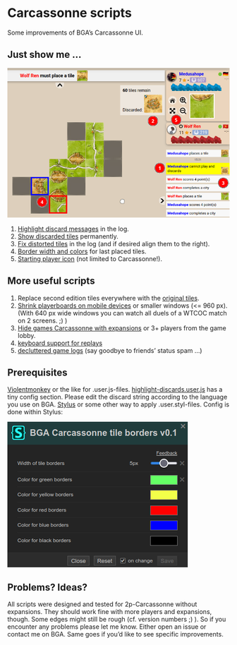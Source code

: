# Carcassonne scripts
Some improvements of BGA’s Carcassonne UI.

## Just show me …
![screenshot-board](/img/screenshot-board.png?raw=true)
1) <a href="highlight-discards.user.js">Highlight discard messages</a> in the log.
2) <a href="highlight-discards.user.js">Show discarded tiles</a> permanently.
3) <a href="log-tiles-fix.user.styl">Fix distorted tiles</a> in the log (and if desired align them to the right).
4) <a href="tile-borders.user.styl">Border width and colors</a> for last placed tiles.
5) <a href="https://github.com/yzemaze/bga-scripts/blob/main/starting-player-tag.user.js">Starting player icon</a> (not limited to Carcassonne!).

## More useful scripts
1) Replace second edition tiles everywhere with the <a href="original-tiles.user.styl">original tiles</a>.
2) <a href="mobile-condensed-playerboards.user.styl">Shrink playerboards on mobile devices</a> or smaller windows (<= 960 px). (With 640 px wide windows you can watch all duels of a WTCOC match on 2 screens. ;) )
3) <a href="lobby-hide-cce.user.js">Hide games Carcassonne with expansions</a> or 3+ players from the game lobby.
4) <a href="https://github.com/yzemaze/bga-scripts/blob/main/replay-with-keys.user.js">keyboard support for replays</a>
5) <a href="https://github.com/yzemaze/bga-scripts/blob/main/game-logs-decluttered.user.styl">decluttered game logs</a> (say goodbye to friends’ status spam …)

## Prerequisites
<a href="https://violentmonkey.github.io/">Violentmonkey</a> or the like for .user.js-files. <a href="/highlight-discards.user.js">highlight-discards.user.js</a> has a tiny config section. Please edit the discard string according to the language you use on BGA.
<a href="https://github.com/openstyles/stylus#readme">Stylus</a> or some other way to apply .user.styl-files. Config is done within Stylus:

![screenshot-stylus.png](/img/screenshot-stylus.png?raw=true)

## Problems? Ideas?
All scripts were designed and tested for 2p-Carcassonne without expansions. They should work fine with more players and expansions, though. Some edges might still be rough (cf. version numbers ;) ). So if you encounter any problems please let me know. Either open an issue or contact me on BGA. Same goes if you’d like to see specific improvements.
